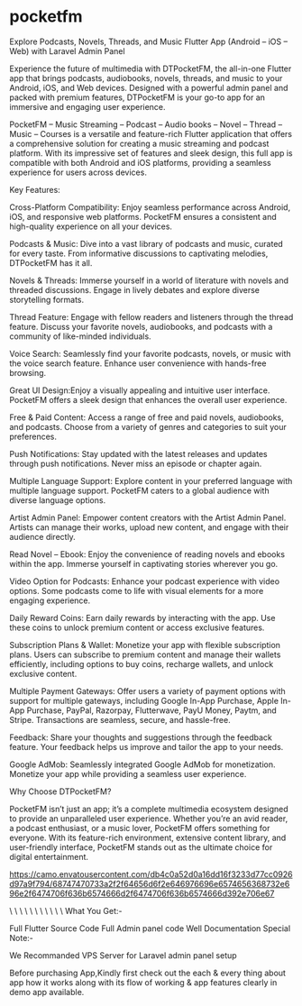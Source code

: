 # pocketfm
Explore Podcasts, Novels, Threads, and Music Flutter App (Android – iOS – Web) with Laravel Admin Panel

Experience the future of multimedia with DTPocketFM, the all-in-one Flutter app that brings podcasts, audiobooks, novels, threads, and music to your Android, iOS, and Web devices. Designed with a powerful admin panel and packed with premium features, DTPocketFM is your go-to app for an immersive and engaging user experience.

PocketFM – Music Streaming – Podcast – Audio books – Novel – Thread – Music – Courses is a versatile and feature-rich Flutter application that offers a comprehensive solution for creating a music streaming and podcast platform. With its impressive set of features and sleek design, this full app is compatible with both Android and iOS platforms, providing a seamless experience for users across devices.

Key Features:

Cross-Platform Compatibility: Enjoy seamless performance across Android, iOS, and responsive web platforms. PocketFM ensures a consistent and high-quality experience on all your devices.

Podcasts & Music: Dive into a vast library of podcasts and music, curated for every taste. From informative discussions to captivating melodies, DTPocketFM has it all.

Novels & Threads: Immerse yourself in a world of literature with novels and threaded discussions. Engage in lively debates and explore diverse storytelling formats.

Thread Feature: Engage with fellow readers and listeners through the thread feature. Discuss your favorite novels, audiobooks, and podcasts with a community of like-minded individuals.

Voice Search: Seamlessly find your favorite podcasts, novels, or music with the voice search feature. Enhance user convenience with hands-free browsing.

Great UI Design:Enjoy a visually appealing and intuitive user interface. PocketFM offers a sleek design that enhances the overall user experience.

Free & Paid Content: Access a range of free and paid novels, audiobooks, and podcasts. Choose from a variety of genres and categories to suit your preferences.

Push Notifications: Stay updated with the latest releases and updates through push notifications. Never miss an episode or chapter again.

Multiple Language Support: Explore content in your preferred language with multiple language support. PocketFM caters to a global audience with diverse language options.

Artist Admin Panel: Empower content creators with the Artist Admin Panel. Artists can manage their works, upload new content, and engage with their audience directly.

Read Novel – Ebook: Enjoy the convenience of reading novels and ebooks within the app. Immerse yourself in captivating stories wherever you go.

Video Option for Podcasts: Enhance your podcast experience with video options. Some podcasts come to life with visual elements for a more engaging experience.

Daily Reward Coins: Earn daily rewards by interacting with the app. Use these coins to unlock premium content or access exclusive features.

Subscription Plans & Wallet: Monetize your app with flexible subscription plans. Users can subscribe to premium content and manage their wallets efficiently, including options to buy coins, recharge wallets, and unlock exclusive content.

Multiple Payment Gateways: Offer users a variety of payment options with support for multiple gateways, including Google In-App Purchase, Apple In-App Purchase, PayPal, Razorpay, Flutterwave, PayU Money, Paytm, and Stripe. Transactions are seamless, secure, and hassle-free.

Feedback: Share your thoughts and suggestions through the feedback feature. Your feedback helps us improve and tailor the app to your needs.

Google AdMob: Seamlessly integrated Google AdMob for monetization. Monetize your app while providing a seamless user experience.

Why Choose DTPocketFM?

PocketFM isn’t just an app; it’s a complete multimedia ecosystem designed to provide an unparalleled user experience. Whether you’re an avid reader, a podcast enthusiast, or a music lover, PocketFM offers something for everyone. With its feature-rich environment, extensive content library, and user-friendly interface, PocketFM stands out as the ultimate choice for digital entertainment.

https://camo.envatousercontent.com/db4c0a52d0a16dd16f3233d77cc0926d97a9f794/68747470733a2f2f64656d6f2e646976696e6574656368732e696e2f6474706f636b6574666d2f6474706f636b6574666d392e706e67

\\ \\ \\ \\ \\ \\ \\ \\ \\ \\ \\
What You Get:-

Full Flutter Source Code
Full Admin panel code
Well Documentation
Special Note:-

We Recommanded VPS Server for Laravel admin panel setup

Before purchasing App,Kindly first check out the each & every thing about app how it works along with its flow of working & app features clearly in demo app available.
